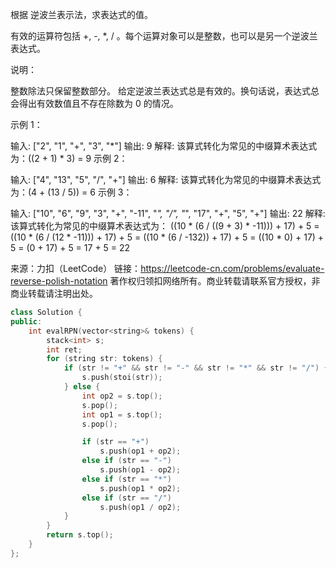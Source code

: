根据 逆波兰表示法，求表达式的值。

有效的运算符包括 +, -, *, / 。每个运算对象可以是整数，也可以是另一个逆波兰表达式。

 

说明：

整数除法只保留整数部分。
给定逆波兰表达式总是有效的。换句话说，表达式总会得出有效数值且不存在除数为 0 的情况。


示例 1：

输入: ["2", "1", "+", "3", "*"]
输出: 9
解释: 该算式转化为常见的中缀算术表达式为：((2 + 1) * 3) = 9
示例 2：

输入: ["4", "13", "5", "/", "+"]
输出: 6
解释: 该算式转化为常见的中缀算术表达式为：(4 + (13 / 5)) = 6
示例 3：

输入: ["10", "6", "9", "3", "+", "-11", "*", "/", "*", "17", "+", "5", "+"]
输出: 22
解释: 
该算式转化为常见的中缀算术表达式为：
  ((10 * (6 / ((9 + 3) * -11))) + 17) + 5
= ((10 * (6 / (12 * -11))) + 17) + 5
= ((10 * (6 / -132)) + 17) + 5
= ((10 * 0) + 17) + 5
= (0 + 17) + 5
= 17 + 5
= 22

来源：力扣（LeetCode）
链接：https://leetcode-cn.com/problems/evaluate-reverse-polish-notation
著作权归领扣网络所有。商业转载请联系官方授权，非商业转载请注明出处。



```cpp
class Solution {
public:
    int evalRPN(vector<string>& tokens) {
        stack<int> s;
        int ret;
        for (string str: tokens) {
            if (str != "+" && str != "-" && str != "*" && str != "/") {
                s.push(stoi(str));
            } else {
                int op2 = s.top();
                s.pop();
                int op1 = s.top();
                s.pop();

                if (str == "+")
                    s.push(op1 + op2);
                else if (str == "-")
                    s.push(op1 - op2);
                else if (str == "*")
                    s.push(op1 * op2);
                else if (str == "/")                        
                    s.push(op1 / op2);
            }
        }
        return s.top(); 
    }
};
```

